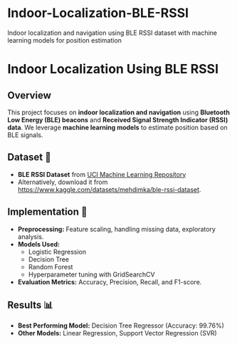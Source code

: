 # Indoor-Localization-BLE-RSSI
Indoor localization and navigation using BLE RSSI dataset with machine learning models for position estimation

# Indoor Localization Using BLE RSSI

## Overview
This project focuses on **indoor localization and navigation** using **Bluetooth Low Energy (BLE) beacons** and **Received Signal Strength Indicator (RSSI) data**. We leverage **machine learning models** to estimate position based on BLE signals.

## Dataset 📂
- **BLE RSSI Dataset** from [UCI Machine Learning Repository](https://archive.ics.uci.edu/dataset/435/ble-rssi-dataset-for-indoor-localization-and-navigation)
- Alternatively, download it from https://www.kaggle.com/datasets/mehdimka/ble-rssi-dataset.

## Implementation 🚀
- **Preprocessing:** Feature scaling, handling missing data, exploratory analysis.
- **Models Used:**
  - Logistic Regression
  - Decision Tree
  - Random Forest
  - Hyperparameter tuning with GridSearchCV
- **Evaluation Metrics:** Accuracy, Precision, Recall, and F1-score.

## Results 📊
- **Best Performing Model:** Decision Tree Regressor (Accuracy: 99.76%)
- **Other Models:** Linear Regression, Support Vector Regression (SVR)


